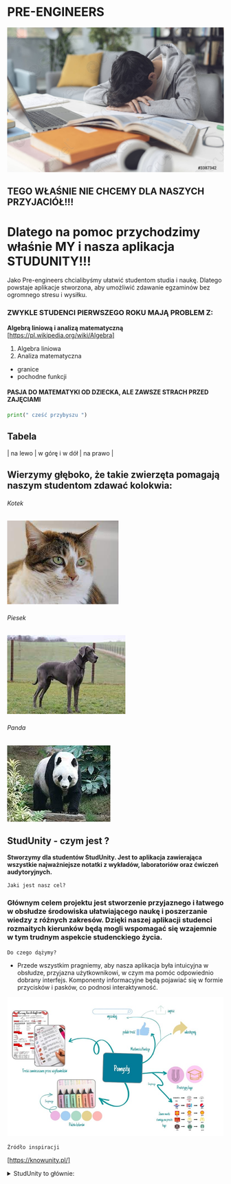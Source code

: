 # PRE-ENGINEERS

![TO ZDJĘCIE MEGA ZMĘCZONEGO STUDENTA](zdjatka/zmeczony_student.jpg)

## TEGO WŁAŚNIE NIE CHCEMY DLA NASZYCH PRZYJACIÓŁ!!!
# Dlatego na pomoc przychodzimy właśnie MY i nasza aplikacja STUDUNITY!!!

Jako Pre-engineers chcialibyśmy ułatwić studentom studia i naukę. Dlatego powstaje aplikacje stworzona, aby umożliwić zdawanie egzaminów bez ogromnego stresu i wysiłku.


### ZWYKLE STUDENCI PIERWSZEGO ROKU MAJĄ PROBLEM Z:
**Algebrą liniową i analizą matematyczną** 
[https://pl.wikipedia.org/wiki/Algebra] 
1. Algebra liniowa
2. Analiza matematyczna
- granice 
- pochodne funkcji

#### PASJA DO MATEMATYKI OD DZIECKA, ALE ZAWSZE STRACH PRZED ZAJĘCIAMI
```python
print(" cześć przybyszu ")
```
## Tabela 
| na lewo    | w górę i w dół  | na prawo  |

## Wierzymy głęboko, że takie zwierzęta pomagają naszym studentom zdawać kolokwia:

###### Kotek        
![cat](Animals/cat.jpg)
###### Piesek
![dog](Animals/dog.jpg)
###### Panda
![panda](Animals/panda.jpg)

## StudUnity - czym jest ?
**Stworzymy dla studentów StudUnity. Jest to aplikacja zawierająca wszystkie najważniejsze notatki z wykładów, laboratoriów oraz ćwiczeń audytoryjnych.**
```
Jaki jest nasz cel?
```

### Głównym celem projektu jest stworzenie przyjaznego i łatwego w obsłudze środowiska ułatwiającego naukę i poszerzanie wiedzy z różnych zakresów. Dzięki naszej aplikacji studenci rozmaitych kierunków będą mogli wspomagać się wzajemnie w tym trudnym aspekcie studenckiego życia.

```
Do czego dążymy?
```
 - Przede wszystkim pragniemy, aby nasza aplikacja była intuicyjna w obsłudze, przyjazna użytkownikowi, w czym ma pomóc odpowiednio dobrany interfejs. Komponenty informacyjne będą pojawiać się w formie przycisków i pasków, co podnosi interaktywność.
 
 ![pomysły](zdjatka/Pomysly.jpg)
 
 ```
 Źródło inspiracji 
 ```
 [https://knowunity.pl/] 
 
 <details><summary>StudUnity to głównie:</summary>

   - pomoc dla każdego, kto pragnie zdać,
   - dozgonna wdzięczność dla tych, co tak wiernie wysyłają notatki,
   - to także poznanie się na licznych korepetycjach.

</details>
